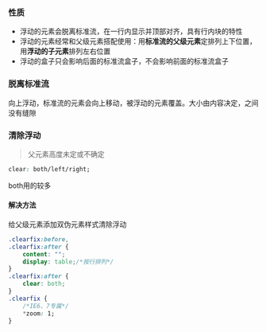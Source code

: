 ### 性质
- 浮动的元素会脱离标准流，在一行内显示并顶部对齐，具有行内块的特性
- 浮动的元素经常和父级元素搭配使用：用**标准流的父级元素**定排列上下位置，用**浮动的子元素**排列左右位置
- 浮动的盒子只会影响后面的标准流盒子，不会影响前面的标准流盒子
### 脱离标准流
向上浮动，标准流的元素会向上移动，被浮动的元素覆盖。大小由内容决定，之间没有缝隙
### 清除浮动
> 父元素高度未定或不确定
```css
clear: both/left/right;
```
both用的较多
#### 解决方法
给父级元素添加双伪元素样式清除浮动
```css
.clearfix:before,
.clearfix:after {
    content: "";
    display: table;/*按行排列*/
}
.clearfix:after {
    clear: both;
}
.clearfix {
    /*IE6、7专属*/
    *zoom: 1;
}
```